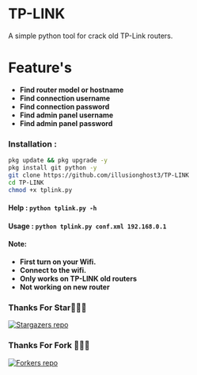# TP-LINK
A simple python tool for crack old TP-Link routers.

# Feature's
+ **Find router model or hostname**
+ **Find connection username**
+ **Find connection password**
+ **Find admin panel username**
+ **Find admin panel password**

### Installation :

```bash
pkg update && pkg upgrade -y
pkg install git python -y
git clone https://github.com/illusionghost3/TP-LINK
cd TP-LINK
chmod +x tplink.py
```

#### Help : `python tplink.py -h`
#### Usage : `python tplink.py conf.xml 192.168.0.1`

#### Note: 
+ **First turn on your Wifi.**
+ **Connect to the wifi.**
+ **Only works on TP-LINK old routers**
+ **Not working on new router**

### Thanks For Star🙏👨‍💻

[![Stargazers repo](https://reporoster.com/stars/illusionghost3/TP-LINK)](https://github.com/illusionghost3/TP-LINK/stargazers)

### Thanks For Fork 🙏👨‍💻

[![Forkers repo](https://reporoster.com/forks/illusionghost3/TP-LINK)](https://github.com/illusionghost3/TP-LINK/network/members)
